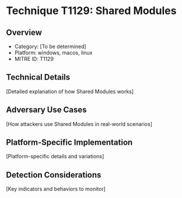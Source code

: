 # Technique T1129: Shared Modules

## Overview
- Category: [To be determined]
- Platform: windows, macos, linux
- MITRE ID: T1129

## Technical Details
[Detailed explanation of how Shared Modules works]

## Adversary Use Cases
[How attackers use Shared Modules in real-world scenarios]

## Platform-Specific Implementation
[Platform-specific details and variations]

## Detection Considerations
[Key indicators and behaviors to monitor]
